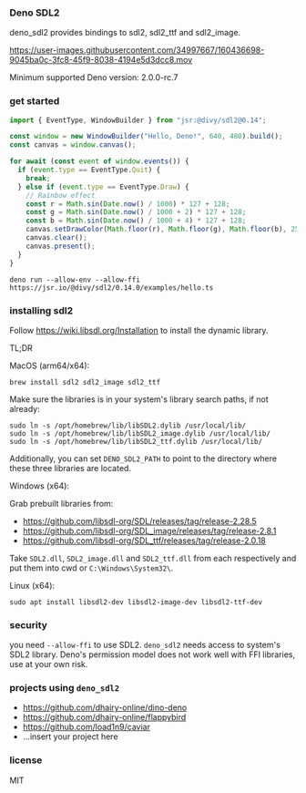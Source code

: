 ### Deno SDL2

deno_sdl2 provides bindings to sdl2, sdl2_ttf and sdl2_image.

https://user-images.githubusercontent.com/34997667/160436698-9045ba0c-3fc8-45f9-8038-4194e5d3dcc8.mov

Minimum supported Deno version: 2.0.0-rc.7

### get started

```typescript
import { EventType, WindowBuilder } from "jsr:@divy/sdl2@0.14";

const window = new WindowBuilder("Hello, Deno!", 640, 480).build();
const canvas = window.canvas();

for await (const event of window.events()) {
  if (event.type == EventType.Quit) {
    break;
  } else if (event.type == EventType.Draw) {
    // Rainbow effect
    const r = Math.sin(Date.now() / 1000) * 127 + 128;
    const g = Math.sin(Date.now() / 1000 + 2) * 127 + 128;
    const b = Math.sin(Date.now() / 1000 + 4) * 127 + 128;
    canvas.setDrawColor(Math.floor(r), Math.floor(g), Math.floor(b), 255);
    canvas.clear();
    canvas.present();
  }
}
```

```shell
deno run --allow-env --allow-ffi https://jsr.io/@divy/sdl2/0.14.0/examples/hello.ts
```

### installing sdl2

Follow https://wiki.libsdl.org/Installation to install the dynamic library.

TL;DR

MacOS (arm64/x64):

```shell
brew install sdl2 sdl2_image sdl2_ttf
```

Make sure the libraries is in your system's library search paths, if not
already:

```shell
sudo ln -s /opt/homebrew/lib/libSDL2.dylib /usr/local/lib/
sudo ln -s /opt/homebrew/lib/libSDL2_image.dylib /usr/local/lib/
sudo ln -s /opt/homebrew/lib/libSDL2_ttf.dylib /usr/local/lib/
```

Additionally, you can set `DENO_SDL2_PATH` to point to the directory where these
three libraries are located.

Windows (x64):

Grab prebuilt libraries from:

- https://github.com/libsdl-org/SDL/releases/tag/release-2.28.5
- https://github.com/libsdl-org/SDL_image/releases/tag/release-2.8.1
- https://github.com/libsdl-org/SDL_ttf/releases/tag/release-2.0.18

Take `SDL2.dll`, `SDL2_image.dll` and `SDL2_ttf.dll` from each respectively and
put them into cwd or `C:\Windows\System32\`.

Linux (x64):

```shell
sudo apt install libsdl2-dev libsdl2-image-dev libsdl2-ttf-dev
```

### security

you need `--allow-ffi` to use SDL2. `deno_sdl2` needs access to system's SDL2
library. Deno's permission model does not work well with FFI libraries, use at
your own risk.

### projects using `deno_sdl2`

- https://github.com/dhairy-online/dino-deno
- https://github.com/dhairy-online/flappybird
- https://github.com/load1n9/caviar
- ...insert your project here

### license

MIT
